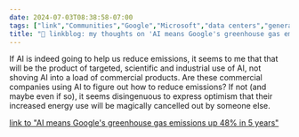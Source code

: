 ```yaml
---
date: 2024-07-03T08:38:58-07:00
tags: ["link","Communities","Google","Microsoft","data centers","generative AI"]
title: "🔗 linkblog: my thoughts on 'AI means Google's greenhouse gas emissions up 48% in 5 years'"
---
```

If AI is indeed going to help us reduce emissions, it seems to me that that will be the product of targeted, scientific and industrial use of AI, not shoving AI into a load of commercial products. Are these commercial companies using AI to figure out how to reduce emissions? If not (and maybe even if so), it seems disingenuous to express optimism that their increased energy use will be magically cancelled out by someone else.

[link to "AI means Google's greenhouse gas emissions up 48% in 5 years"](https://www.bbc.com/news/articles/c51yvz51k2xo)